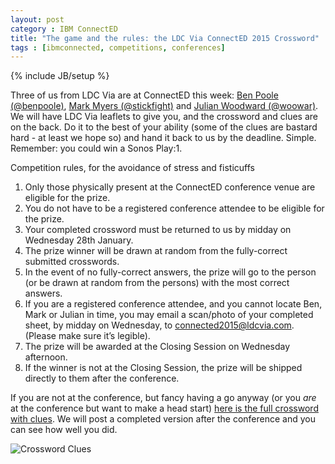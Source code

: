 ```yaml
---
layout: post
category : IBM ConnectED
title: "The game and the rules: the LDC Via ConnectED 2015 Crossword"
tags : [ibmconnected, competitions, conferences]
---
```

{% include JB/setup %}

Three of us from LDC Via are at ConnectED this week: [Ben Poole (@benpoole)](http://twitter.com/benpoole), [Mark Myers (@stickfight)](http://twitter.com/stickfight) and [Julian Woodward (@woowar)](http://twitter.com/woowar). We will have LDC Via leaflets to give you, and the crossword and clues are on the back. Do it to the best of your ability (some of the clues are bastard hard - at least we hope so) and hand it back to us by the deadline. Simple. Remember: you could win a Sonos Play:1.

Competition rules, for the avoidance of stress and fisticuffs

1. Only those physically present at the ConnectED conference venue are eligible for the prize.
2. You do not have to be a registered conference attendee to be eligible for the prize.
3. Your completed crossword must be returned to us by midday on Wednesday 28th January.
4. The prize winner will be drawn at random from the fully-correct submitted crosswords.
5. In the event of no fully-correct answers, the prize will go to the person (or be drawn at random from the persons) with the most correct answers.
6. If you are a registered conference attendee, and you cannot locate Ben, Mark or Julian in time, you may email a scan/photo of your completed sheet, by midday on Wednesday, to [connected2015@ldcvia.com](mailto:connected2015@ldcvia.com). (Please make sure it’s legible).
7. The prize will be awarded at the Closing Session on Wednesday afternoon.
8. If the winner is not at the Closing Session, the prize will be shipped directly to them after the conference.

If you are not at the conference, but fancy having a go anyway (or you *are* at the conference but want to make a head start) [here is the full crossword with clues](http://ldcvia.s3.amazonaws.com/connected_flyer_w_crossword.pdf). We will post a completed version after the conference and you can see how well you did.


![Crossword Clues](http://ldcvia.s3.amazonaws.com/crossword-clues.png)
